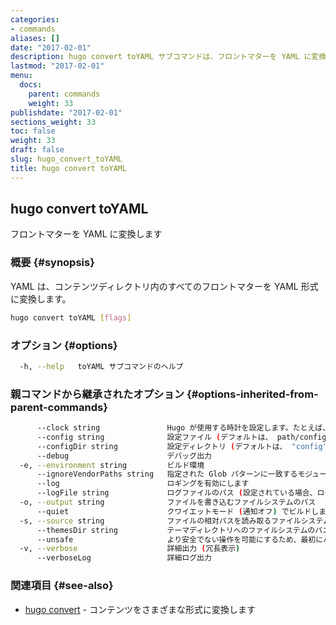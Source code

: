 ```yaml
---
categories:
- commands
aliases: []
date: "2017-02-01"
description: hugo convert toYAML サブコマンドは、フロントマターを YAML に変換します
lastmod: "2017-02-01"
menu:
  docs:
    parent: commands
    weight: 33
publishdate: "2017-02-01"
sections_weight: 33
toc: false
weight: 33
draft: false
slug: hugo_convert_toYAML
title: hugo convert toYAML
---
```

## hugo convert toYAML

フロントマターを YAML に変換します

### 概要 {#synopsis}

YAML は、コンテンツディレクトリ内のすべてのフロントマターを YAML 形式に変換します。

```bash
hugo convert toYAML [flags]
```

### オプション {#options}

```bash
  -h, --help   toYAML サブコマンドのヘルプ
```

### 親コマンドから継承されたオプション {#options-inherited-from-parent-commands}

```bash
      --clock string               Hugo が使用する時計を設定します。たとえば、--clock 2021-11-06T22:30:00.00+09:00
      --config string              設定ファイル (デフォルトは、 path/config.yaml|json|toml)
      --configDir string           設定ディレクトリ (デフォルトは、 "config")
      --debug                      デバッグ出力
  -e, --environment string         ビルド環境
      --ignoreVendorPaths string   指定された Glob パターンに一致するモジュールパスの _vendor を無視します
      --log                        ロギングを有効にします
      --logFile string             ログファイルのパス (設定されている場合、ログが自動的に有効になります)
  -o, --output string              ファイルを書き込むファイルシステムのパス
      --quiet                      クワイエットモード (通知オフ) でビルドします
  -s, --source string              ファイルの相対パスを読み取るファイルシステムのパス
      --themesDir string           テーマディレクトリへのファイルシステムのパス
      --unsafe                     より安全でない操作を可能にするため、最初にバックアップをとってください
  -v, --verbose                    詳細出力 (冗長表示)
      --verboseLog                 詳細ログ出力
```

### 関連項目 {#see-also}

* [hugo convert](/commands/hugo_convert/)	 - コンテンツをさまざまな形式に変換します

